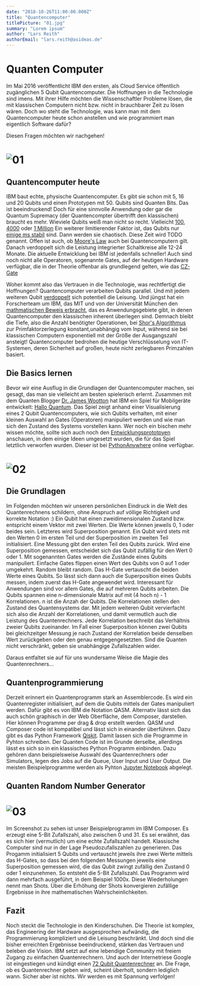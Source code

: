 ```yaml
---
date: "2018-10-26T11:00:00.000Z"
title: "Quantencomputer"
titlePicture: "01.jpg"
summary: "Lorem ipsum"
author: "Lars Reith"
authorEmail: "lars.reith@asideas.de"
---
```

# Quanten Computer

Im Mai 2016 veröffentlicht IBM den ersten, als Cloud Service öffentlich zugänglichen 5 Qubit Quantencomputer. Die Hoffnungen in die Technologie sind imens. Mit ihrer Hilfe möchten die Wissenschaftler Probleme lösen, die mit klassischen Computern nicht bzw. nicht in brauchbarer Zeit zu lösen wären. Doch wo steht die Technologie, was kann man mit dem Quantencomputer heute schon anstellen und wie programmiert man eigentlich Software dafür? 

Diesen Fragen möchten wir nachgehen!

# ![01](01.jpg)

## Quantencomputer heute

IBM baut echte, physische Quantencomputer. Es gibt sie schon mit 5, 16 und 20 Qubits und einen Prototypen mit 50. Qubits sind Quanten Bits. Das ist beeindruckend! Doch für eine sinnvolle Anwendung oder gar die Quantum Supremacy (der Quantencompter übertrifft den klassischen) braucht es mehr. Wieviele Qubits weiß man nicht so recht. Vielleicht [100](https://thenextweb.com/artificial-intelligence/2018/02/06/heres-why-100-qubit-quantum-computers-could-change-everything/), [4000](https://security.stackexchange.com/questions/87345/how-many-qubits-are-needed-to-factor-2048-bit-rsa-keys-on-a-quantum-computer) oder [1 Million](TODO!) Ein weiterer limitierender Faktor ist, das Qubits nur [einige ms stabil](TODO) sind. Dann werden sie chaotisch. Diese Zeit wird TODO genannt. Offen ist auch, ob [Moore's Law](https://de.wikipedia.org/wiki/Mooresches_Gesetz) auch bei Quantencomputern gilt. Danach verdoppelt sich die Leistung integrierter Schaltkreise alle 12-24 Monate. Die aktuelle Entwicklung bei IBM ist jedenfalls schneller! Auch sind noch nicht alle Operatoren, sogenannte Gates, auf der heutigen Hardware verfügbar, die in der Theorie offenbar als grundlegend gelten, wie das [CZ-Gate](TODO)

Woher kommt also das Vertrauen in die Technologie, was rechtfertigt die Hoffnungen? Quantencomputer verarbeiten Qubits parallel. Und mit jedem weiteren Qubit [verdoppelt](TODO) sich potentiell die Leisung. Und jüngst hat ein Forscherteam um IBM, das MIT und von der Universität München den [mathmatischen Beweis erbracht](TODO), das es Anwendungsgebiete gibt, in denen Quantencomputer den klassischen inherent überlegen sind. Demnach bleibt die Tiefe, also die Anzahl benötigter Operationen, bei [Shor's Algorithmus](TODO) zur Primfaktorzerlegung konstant,unabhängig vom Input, während sie bei klassischen Computern exponentiell mit der Größe der Ausgangszahl ansteigt! Quantencomputer bedrohen die heutige Verschlüsselung von IT-Systemen, deren Sicherheit auf großen, heute nicht zerlegbaren Primzahlen basiert.

## Die Basics lernen

Bevor wir eine Ausflug in die Grundlagen der Quantencomputer machen, sei gesagt, das man sie vielleicht am besten spielerisch erlernt. Zusammen mit dem Quanten Blogger [Dr. James Wootton](TODO) hat IBM ein Spiel für Mobilgeräte entwickelt: [Hallo Quantum](http://helloquantum.mybluemix.net/). Das Spiel zeigt anhand einer Visualisierung eines 2 Qubit Quantencomputers, wie sich Qubits verhalten, mit einer kleinen Auswahl an Gates (Operatoren) manipuliert werden und wie man sich den Zustand des Systems vorstellen kann. Wer noch ein bischen mehr wissen möchte, sollte sich auch noch den [Entwicklungsprototpyen](https://www.pythonanywhere.com/gists/a5d885816f7dc042a78df11ce6cf9652/main.py/ipython3/) anschauen, in dem einige Ideen umgesetzt wurden, die für das Spiel letztlich verworfen wurden. Dieser ist bei [PythonAnywhere](https://www.pythonanywhere.com/gists/a5d885816f7dc042a78df11ce6cf9652/main.py/ipython3/) online verfügbar.

# ![02](02.png)

## Die Grundlagen

Im Folgenden möchten wir unseren persönlichen Eindruck in die Welt des Quantenrechnens schildern, ohne Anspruch auf völlige Richtigkeit und korrekte Notation :) Ein Qubit hat einen zweidimensionalen Zustand bzw. entspricht einem Vektor mit zwei Werten. Die Werte können jeweils 0, 1 oder beides sein. Letzteres wird Superposition genannt. Ein Qubit wird stets mit den Werten 0 im ersten Teil und der Superposition im zweiten Teil initialisiert. Eine Messung gibt den ersten Teil des Qubits zurück. Wird eine Superposition gemessen, entscheidet sich das Qubit zufällig für den Wert 0 oder 1. Mit sogenannten Gates werden die Zustände eines Qubits manipuliert. Einfache Gates flippen einen Wert des Qubits von 0 auf 1 oder umgekehrt. Random bleibt random. Das H-Gate vertauscht die beiden Werte eines Qubits. So lässt sich dann auch die Superposition eines Qubits messen, indem zuerst das H-Gate angewendet wird. Interessant für Anwendungen sind vor allem Gates, die auf mehreren Qubits arbeiten. Die Qubits spannen eine n-dimensionale Matrix auf mit (4 hoch n) - 1 Korrelationen. n ist die Anzah der Qubits. Die Korrelationen stellen den Zustand des Quantensystems dar. Mit jedem weiteren Qubit vervierfacht sich also die Anzahl der Korrelationen, und damit vermutlich auch die Leistung des Quantenrechners. Jede Korrelation beschreibt das Verhältnis zweier Qubits zueinander. Im Fall einer Superposition können zwei Qubits bei gleichzeitger Messung je nach Zustand der Korrelation beide denselben Wert zurückgeben oder den genau entgegengesetzten. Sind die Quanten nicht verschränkt, geben sie unabhängige Zufallszahlen wider.

Daraus entfaltet sie auf für uns wundersame Weise die Magie des Quantenrechners...

## Quantenprogrammierung

Derzeit erinnert ein Quantenprogramm stark an Assemblercode. Es wird ein Quantenregister initialisiert, auf dem die Qubits mittels der Gates manipuliert werden. Dafür gibt es von IBM die Notation QASM. Alternativ lässt sich das auch schön graphisch in der Web Oberfläche, dem Composer, darstellen. Hier können Programme per drag & drop erstellt werden. QASM und Composer code ist kompatibel und lässt sich in einander überführen. Dazu gibt es das Python Framework [Qiskit](TODO). Damit lassen sich die Programme in Pyhton schreiben. Der Quanten Code ist im Grunde derselbe, allerdings lässt es sich so in ein klassisches Python Programm einbinden. Dazu gehören dann beispielsweise Auswahl des Quantenrechners oder Simulators, legen des Jobs auf die Queue, User Input und User Output. Die meisten Beispielprogramme werden als Pyhton [Jupyter Notebook]() abgelegt.

## Quanten Random Number Generator

# ![03](03.png)

Im Screenshot zu sehen ist unser Beispielprogramm im IBM Composer. Es erzeugt eine 5-Bit Zufallszahl, also zwischen 0 und 31. Es sei erwähnt, das es sich hier (vermutlich) um eine echte Zufallszahl handelt. Klassische Computer sind nur in der Lage Pseudozufallszahlen zu generieren. Das Progamm initialisiert 5 Qubits und vertauscht jeweils ihre zwei Werte mittels das H-Gates, so dass bei den folgenden Messungen jeweils eine Superposition gemessen wird, die das Qubit zwingt zufällig den Zustand 0 oder 1 einzunehmen. So entsteht die 5-Bit Zufallszahl. Das Programm wird dann mehrfach ausgeführt, in dem Beispiel 1000x. Diese Wiederholungen nennt man Shots. Über die Erhöhung der Shots konvergieren zufällige Ergebnisse in ihre mathematischen Wahrscheinlichkeiten.

## Fazit

Noch steckt die Technologie in den Kinderschuhen. Die Theorie ist komplex, das Engineering der Hardware ausgesprochen aufwändig, die Programmierung kompliziert und die Leisung beschränkt. Und doch sind die bisher erreichten Ergebnisse beeindruckend, stärken das Vertrauen und beleben die Vision. IBM setzt auf eine lebendige Community mit freiem Zugang zu einfachen Quantenrechnern. Und auch der Internetriese Google ist eingestiegen und kündigt einen [72 Qubit Quantenrechner](https://www.technologyreview.com/s/610274/google-thinks-its-close-to-quantum-supremacy-heres-what-that-really-means/) an. Die Frage, ob es Quantenrechner geben wird, scheint überholt, sondern lediglich wann. Sicher aber ist nichts. Wir werden es mit Spannung verfolgen!